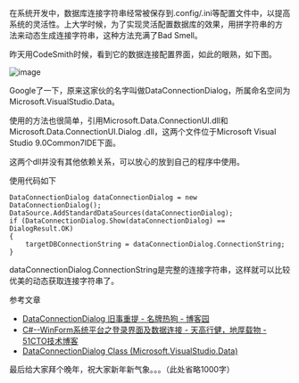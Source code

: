 

在系统开发中，数据库连接字符串经常被保存到.config/.ini等配置文件中，以提高系统的灵活性。上大学时候，为了实现灵活配置数据库的效果，用拼字符串的方
法来动态生成连接字符串，这种方法充满了Bad Smell。

昨天用CodeSmith时候，看到它的数据连接配置界面，如此的眼熟，如下图。

![image](https://e25ba8-log4d-c.dijingchao.com/images/upload_dropbox/201102/DataConnectionDialog.jpg)

Google了一下，原来这家伙的名字叫做DataConnectionDialog，所属命名空间为Microsoft.VisualStudio.Data。

使用的方法也很简单，引用Microsoft.Data.ConnectionUI.dll和Microsoft.Data.ConnectionUI.Dialog
.dll，这两个文件位于Microsoft Visual Studio 9.0Common7IDE下面。

这两个dll并没有其他依赖关系，可以放心的放到自己的程序中使用。

使用代码如下

    
    DataConnectionDialog dataConnectionDialog = new DataConnectionDialog();
    DataSource.AddStandardDataSources(dataConnectionDialog);
    if (DataConnectionDialog.Show(dataConnectionDialog) == DialogResult.OK)
    {
    	targetDBConnectionString = dataConnectionDialog.ConnectionString;
    }

dataConnectionDialog.ConnectionString是完整的连接字符串，这样就可以比较优美的动态获取连接字符串了。

参考文章

  * [DataConnectionDialog 旧事重提 - 名牌热狗 - 博客园](http://www.cnblogs.com/yans/archive/2010/12/04/1896285.html)
  * [C#--WinForm系统平台之登录界面及数据连接 - 天高行健，地厚载物 - 51CTO技术博客](http://jayai.blog.51cto.com/510093/256313)
  * [DataConnectionDialog Class (Microsoft.VisualStudio.Data)](http://msdn.microsoft.com/zh-cn/library/microsoft.visualstudio.data.dataconnectiondialog(v=vs.80).aspx)

最后给大家拜个晚年，祝大家新年新气象。。。（此处省略1000字）


